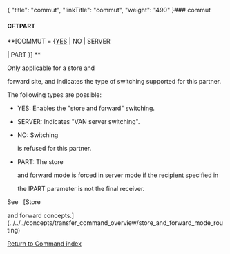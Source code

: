 {
    "title": "commut",
    "linkTitle": "commut",
    "weight": "490"
}### <span id="commut"></span>commut

#### CFTPART

**\[COMMUT = {<u>YES</u> | NO | SERVER
| PART }\] **

Only applicable for a store and
forward site, and indicates the type of switching supported for this partner.

The following types are possible:

-   YES: Enables the "store and forward" switching.
-   SERVER: Indicates "VAN server switching".
-   NO: Switching
    is refused for this partner.
-   PART: The store
    and forward mode is forced in server mode if the recipient specified in
    the IPART parameter is not the final receiver.

See   [Store
and forward concepts.](../../../concepts/transfer_command_overview/store_and_forward_mode_routing)

[Return to Command index](../)

